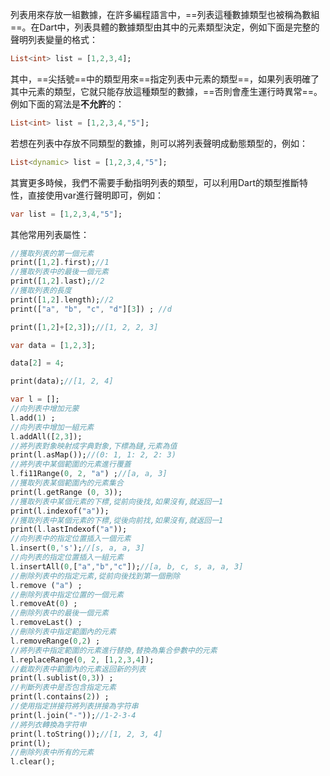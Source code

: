列表用來存放一組數據，在許多編程語言中，==列表這種數據類型也被稱為數組==。在Dart中，列表具體的數據類型由其中的元素類型決定，例如下面是完整的聲明列表變量的格式：
```dart
List<int> list = [1,2,3,4];
```
其中，==尖括號==中的類型用來==指定列表中元素的類型==，如果列表明確了其中元素的類型，它就只能存放這種類型的數據，==否則會產生運行時異常==。例如下面的寫法是**不允許**的：
```dart
List<int> list = [1,2,3,4,"5"];
```
若想在列表中存放不同類型的數據，則可以將列表聲明成動態類型的，例如：
```dart
List<dynamic> list = [1,2,3,4,"5"];
```
其實更多時候，我們不需要手動指明列表的類型，可以利用Dart的類型推斷特性，直接使用var進行聲明即可，例如：
```dart
var list = [1,2,3,4,"5"];
```
其他常用列表屬性：
```dart
//獲取列表的第一個元素
print([1,2].first);//1
//獲取列表中的最後一個元素
print([1,2].last);//2
//獲取列表的長度
print([1,2].length);//2
print(["a", "b", "c", "d"][3]) ; //d

print([1,2]+[2,3]);//[1, 2, 2, 3]

var data = [1,2,3];

data[2] = 4;

print(data);//[1, 2, 4]

var l = [];
//向列表中增加元蒙
l.add(1) ;
//向列表中增加一組元素
l.addAll([2,3]);
//將列表對象映射成字典對象,下標為鏈,元素為值
print(l.asMap());//(0: 1, 1: 2, 2: 3)
//將列表中某個範圍的元素進行覆蓋
l.fi11Range(0, 2, "a") ;//[a, a, 3]
//獲取列表某個範圍內的元素集合
print(l.getRange (0, 3));
//獲取列表中某個元素的下標,從前向後找,如果沒有,就返回一1
print(l.indexof("a"));
//獲取列表中某個元素的下標,從後向前找,如果沒有,就返回一1
print(l.lastIndexof("a"));
//向列表中的指定位置插入一個元素
l.insert(0,'s');//[s, a, a, 3]
//向列表的指定位置插入一組元素
l.insertAll(0,["a","b","c"]);//[a, b, c, s, a, a, 3]
//刪除列表中的指定元素,從前向後找到第一個刪除
l.remove ("a") ;
//刪除列表中指定位置的一個元素
l.removeAt(0) ;
//刪除列表中的最後一個元素
l.removeLast() ;
//刪除列表中指定範圍內的元素
l.removeRange(0,2) ;
//將列表中指定範圍的元素進行替換,替換為集合參數中的元素
l.replaceRange(0, 2, [1,2,3,4]);
//截取列表中範圍內的元素返回新的列表
print(l.sublist(0,3)) ;
//判斷列表中是否包含指定元素
print(l.contains(2)) ;
//使用指定拼接符將列表拼接為字符串
print(l.join("-"));//1-2-3-4
//將列衣轉換為字符申
print(l.toString());//[1, 2, 3, 4]
print(l);
//刪除列表中所有的元素
l.clear();
```